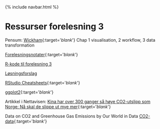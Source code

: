 {% include navbar.html %}

# Ressurser forelesning 3

Pensum: [Wickham](https://r4ds.hadley.nz/){:target='_blank_'} Chap 1 visualisation, 2 workflow, 3 data transformation

[Forelesningsnotater](/forelesninger/SOK-1004_Forelesning_3_h24.pdf){:target='_blank_'}

[R-kode til forelesning 3](/forelesninger/SOK-1004_Forelesning_3_h24.R)             

[Løsningsforslag](/R-kode/SOK-1004_Forelesning_3_h24_fasit.R)

[RStudio Cheatsheets](https://www.rstudio.com/resources/cheatsheets/){:target='_blank_'}

[ggplot2](https://ggplot2.tidyverse.org/index.html){:target='_blank_'}

Artikkel i Nettavisen: [Kina har over 300 ganger så høye CO2-utslipp som Norge: Nå skal de slippe ut mye mer](https://www.nettavisen.no/okonomi/kina-har-over-300-ganger-sa-hoye-co2-utslipp-som-norge-na-skal-de-slippe-ut-mye-mer/s/12-95-3424169652){:target='_blank_'}

Data on CO2 and Greenhouse Gas Emissions by Our World in Data [CO2-data](https://ourworldindata.org/co2-and-other-greenhouse-gas-emissions){:target='_blank_'}

